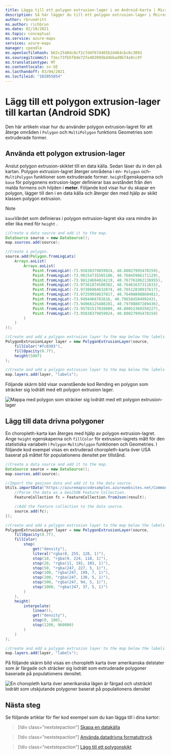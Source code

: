 ```yaml
---
title: Lägga till ett polygon extrusion-lager i en Android-karta | Microsoft Azure Maps
description: Så här lägger du till ett polygon extrusion-lager i Microsoft Azure mappar Android SDK.
author: rbrundritt
ms.author: richbrun
ms.date: 02/19/2021
ms.topic: conceptual
ms.service: azure-maps
services: azure-maps
manager: cpendle
ms.openlocfilehash: b62c2540dc8cf2c7d4f67d465b2d464cbc0c3091
ms.sourcegitcommit: f3ec73fb5f8de72fe483995bd4bbad9b74a9cc9f
ms.translationtype: MT
ms.contentlocale: sv-SE
ms.lasthandoff: 03/04/2021
ms.locfileid: "102055054"
---
```

# <a name="add-a-polygon-extrusion-layer-to-the-map-android-sdk"></a>Lägg till ett polygon extrusion-lager till kartan (Android SDK)

Den här artikeln visar hur du använder polygon extrusion-lagret för att återge områden i `Polygon` och `MultiPolygon` funktions Geometries som extruderade former.

## <a name="use-a-polygon-extrusion-layer"></a>Använda ett polygon extrusion-lager

Anslut polygon extrusion-skiktet till en data källa. Sedan läser du in den på kartan. Polygon extrusion-lagret återger områdena i en- `Polygon` och- `MultiPolygon` funktioner som extruderade former. `height`Egenskaperna och `base` för polygonens extrusion-lager definierar bas avståndet från den malda formens och höjden i **meter**. Följande kod visar hur du skapar en polygon, lägger till den i en data källa och återger den med hjälp av skikt klassen polygon extrusion.

> [!Note]
> `base`Värdet som definieras i polygon extrusion-lagret ska vara mindre än eller lika med för `height` .

```java
//Create a data source and add it to the map.
DataSource source = new DataSource();
map.sources.add(source);

//Create a polygon.
source.add(Polygon.fromLngLats(
    Arrays.asList(
        Arrays.asList(
            Point.fromLngLat(-73.95838379859924, 40.80027995478159),
            Point.fromLngLat(-73.98154735565186, 40.76845986171129),
            Point.fromLngLat(-73.98124694824219, 40.767761062136955),
            Point.fromLngLat(-73.97361874580382, 40.76461637311633),
            Point.fromLngLat(-73.97306084632874, 40.76512830937617),
            Point.fromLngLat(-73.97259950637817, 40.76490890860481),
            Point.fromLngLat(-73.9494466781616, 40.79658450499243),
            Point.fromLngLat(-73.94966125488281, 40.79708807289436),
            Point.fromLngLat(-73.95781517028809, 40.80052360358227),
            Point.fromLngLat(-73.95838379859924, 40.80027995478159)
        )
    )
));

//Create and add a polygon extrusion layer to the map below the labels so that they are still readable.
PolygonExtrusionLayer layer = new PolygonExtrusionLayer(source,
    fillColor("#fc0303"),
    fillOpacity(0.7f),
    height(500f)
);

//Create and add a polygon extrusion layer to the map below the labels so that they are still readable.
map.layers.add(layer, "labels");
```

Följande skärm bild visar ovanstående kod Rending en polygon som sträcker sig lodrätt med ett polygon extrusion lager.

![Mappa med polygon som sträcker sig lodrätt med ett polygon extrusion-lager](media/map-extruded-polygon-android/polygon-extrusion-layer.jpg)

## <a name="add-data-driven-polygons"></a>Lägg till data drivna polygoner

En choropleth-karta kan återges med hjälp av polygon extrusion-lagret. Ange `height` egenskaperna och `fillColor` för extrusion-lagrets mått för den statistiska variabeln i `Polygon` `MultiPolygon` funktionen och Geometries. I följande kod exempel visas en extruderad choropleth-karta över USA baserat på måttet för populationens densitet per tillstånd.

```java
//Create a data source and add it to the map.
DataSource source = new DataSource();
map.sources.add(source);

//Import the geojson data and add it to the data source.
Utils.importData("https://azuremapscodesamples.azurewebsites.net/Common/data/geojson/US_States_Population_Density.json", this,  (String result) -> {
    //Parse the data as a GeoJSON Feature Collection.
    FeatureCollection fc = FeatureCollection.fromJson(result);

    //Add the feature collection to the data source.
    source.add(fc);
});

//Create and add a polygon extrusion layer to the map below the labels so that they are still readable.
PolygonExtrusionLayer layer = new PolygonExtrusionLayer(source,
    fillOpacity(0.7f),
    fillColor(
        step(
            get("density"),
            literal("rgba(0, 255, 128, 1)"),
            stop(10, "rgba(9, 224, 118, 1)"),
            stop(20, "rgba(11, 191, 103, 1)"),
            stop(50, "rgba(247, 227, 5, 1)"),
            stop(100, "rgba(247, 199, 7, 1)"),
            stop(200, "rgba(247, 130, 5, 1)"),
            stop(500, "rgba(247, 94, 5, 1)"),
            stop(1000, "rgba(247, 37, 5, 1)")
        )
    ),
    height(
        interpolate(
            linear(),
            get("density"),
            stop(0, 100),
            stop(1200, 960000)
        )
    )
);

//Create and add a polygon extrusion layer to the map below the labels so that they are still readable.
map.layers.add(layer, "labels");
```

På följande skärm bild visas en choropleth karta över amerikanska delstater som är färgade och sträcker sig lodrätt som extruderade polygoner baserade på populationens densitet.

![En choropleth karta över amerikanska lägen är färgad och utsträckt lodrätt som utskjutande polygoner baserat på populationens densitet](media/map-extruded-polygon-android/android-extruded-choropleth.jpg)

## <a name="next-steps"></a>Nästa steg

Se följande artiklar för fler kod exempel som du kan lägga till i dina kartor:

> [!div class="nextstepaction"]
> [Skapa en datakälla](create-data-source-android-sdk.md)

> [!div class="nextstepaction"]
> [Använda datadrivna formatuttryck](data-driven-style-expressions-android-sdk.md)

> [!div class="nextstepaction"]
> [Lägg till ett polygonskikt](how-to-add-shapes-to-android-map.md)
